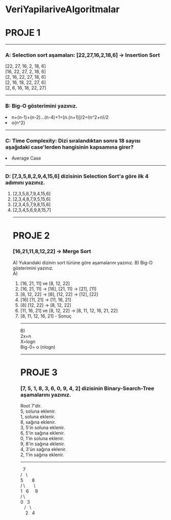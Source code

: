# VeriYapilariveAlgoritmalar
 # PROJE 1
<hr>

### A: Selection sort aşamaları: [22,27,16,2,18,6] -> Insertion Sort
[22, 27, 16, 2, 18, 6] <br>
[16, 22, 27, 2, 18, 6] <br>
[2, 16, 22, 27, 18, 6]<br>
[2, 16, 18, 22, 27, 6]<br>
[2, 6, 16, 18, 22, 27]<br>
<hr>

### B: Big-O gösterimini yazınız.
<li>
 n+(n-1)+(n-2)...(n-4)+1=[n.(n+1)]/2=(n^2+n)/2 
 <li> o(n^2)
<hr>

### C: Time Complexity: Dizi sıralandıktan sonra 18 sayısı aşağıdaki case'lerden hangisinin kapsamına girer?
 <li>Average Case
 <hr>
 
 ### D: [7,3,5,8,2,9,4,15,6] dizisinin Selection Sort'a göre ilk 4 adımını yazınız.
 <ol> <li> [2,3,5,8,7,9,4,15,6] 
 <li> [2,3,4,8,7,9,5,15,6] 
 <li> [2,3,4,5,7,9,8,15,6] 
  <li> [2,3,4,5,6,9,8,15,7] 
 <hr>
   
   # PROJE 2
 ### [16,21,11,8,12,22] -> Merge Sort

A) Yukarıdaki dizinin sort türüne göre aşamalarını yazınız.
B) Big-O gösterimini yazınız.
   <br>
 A) <br>
   <ol> <li>  [16, 21, 11] ve [8, 12, 22]
 <li> [16, 21, 11] -> [16], [21, 11] -> [21], [11]
 <li> [8, 12, 22] -> [8], [12, 22] -> [12], [22]
 <li> [16] [11, 21] -> [11, 16, 21]
 <li> [8] [12, 22] -> [8, 12, 22]
 <li> [11, 16, 21] ve [8, 12, 22] -> [8, 11, 12, 16, 21, 22]
  <li> [8, 11, 12, 16, 21] - Sonuç
<hr>
 B) <br>
   2x=n <br>
   X=logn <br>
   Big-0= o (nlogn) <br>
   <hr>
   
   # PROJE 3 
   ### [7, 5, 1, 8, 3, 6, 0, 9, 4, 2] dizisinin Binary-Search-Tree aşamalarını yazınız.
   Root 7'dir. <br>
5, soluna eklenir. <br>
1, soluna eklenir.<br>
8, sağına eklenir.<br>
3, 5'in soluna eklenir.<br>
6, 5'in sağına eklenir.<br>
0, 1'in soluna eklenir.<br>
9, 8'in sağına eklenir.<br>
4, 3'ün sağına eklenir.<br>
2, 1'in sağına eklenir.<br>
   <hr>
        &nbsp; 7 <br>
       / &nbsp; \ <br>
      5  &nbsp; &nbsp; &nbsp;  8 <br>
     / \ &nbsp;  &nbsp; &nbsp;  \ <br>
    1 &nbsp;   6 &nbsp; &nbsp;   9 <br>
   / \   &nbsp; &nbsp;   <br> 
  0 &nbsp; 3  &nbsp;  <br> 
   &nbsp;&nbsp;    / &nbsp; \ <br>
 &nbsp;  &nbsp;   2  &nbsp;  4  <br>
